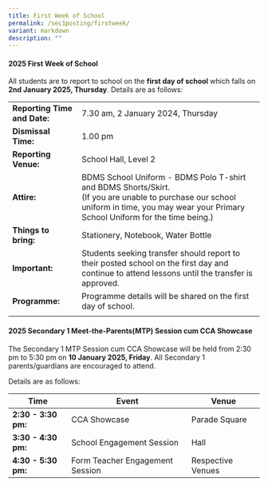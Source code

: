 ```yaml
---
title: First Week of School
permalink: /sec1posting/firstweek/
variant: markdown
description: ""
---
```

#### **2025 First Week of School**
All students are to report to school on the **first day of school** which falls on **2nd January 2025, Thursday**.
Details are as follows:



|  |  | 
| -------- | -------- | 
| **Reporting Time and Date:**     | 7.30 am, 2 January 2024, Thursday   |
| **Dismissal Time:** | 1.00 pm | 
| **Reporting Venue:** | School Hall, Level 2 | 
| **Attire:** | BDMS School Uniform - BDMS Polo T-shirt and BDMS Shorts/Skirt. <br>(If you are unable to purchase our school uniform in time, you may wear your Primary School Uniform for the time being.) | 
|**Things to bring:**   | Stationery, Notebook, Water Bottle | 
| **Important:** |Students seeking transfer should report to their posted school on the first day and continue to attend lessons until the transfer is approved.  |
| **Programme:**|Programme details will be shared on the first day of school.|
| | |



#### **2025 Secondary 1 Meet-the-Parents(MTP) Session cum CCA Showcase**

The Secondary 1 MTP Session cum CCA Showcase will be held from 2:30 pm to 5:30 pm on **10 January 2025, Friday**. All Secondary 1 parents/guardians are encouraged to attend. 

Details are as follows:


| Time |Event  | Venue  |  
| -------- | -------- | -------- | 
| **2:30 - 3:30 pm:**     | CCA Showcase     | Parade Square |
| **3:30 - 4:30 pm:** | School Engagement Session|Hall   |
| **4:30 - 5:30 pm:** |  Form Teacher Engagement Session | Respective Venues  |